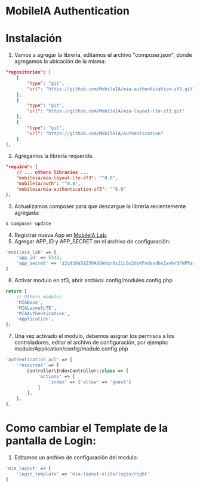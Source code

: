 # MobileIA Authentication

# Instalación

1. Vamos a agregar la libreria, editamos el archivo "composer.json", donde agregamos la ubicación de la misma:
```json
"repositories": [
    {
        "type": "git",
        "url": "https://github.com/MobileIA/mia-authentication-zf3.git"
    },
    {
        "type": "git",
        "url": "https://github.com/MobileIA/mia-layout-lte-zf3.git"
    },
    {
        "type": "git",
        "url": "https://github.com/MobileIA/authentication"
    }
],
```
2. Agregamos la librería requerida:
```json
"require": {
    // ... others libraries ...
    "mobileia/mia-layout-lte-zf3": "^0.0",
    "mobileia/auth": "^0.0",
    "mobileia/mia-authentication-zf3": "^0.0"
},
```
3. Actualizamos composer para que descargue la libreria recientemente agregada:
```bash
$ composer update
```
4. Registrar nueva App en [MobileIA Lab](http://lab.mobileia.com).
5. Agregar APP_ID y APP_SECRET en el archivo de configuración:
```php
'mobileia_lab' => [
    'app_id' => 5343,
    'app_secret' => '$2y$10aS$I5OAGUWxqrdsJ1LGs2dsKFodssdbu1avhr5FNPRsal.aZWBossp933r9NFPzu'
]
```
6. Activar modulo en zf3, abrir archivo: config/modules.config.php
```php
return [
    // Others modules
    'MIABase',
    'MIALayoutLTE',
    'MIAAuthentication',
    'Application',
];
```
7. Una vez activado el modulo, debemos asignar los permisos a los controladores, editar el archivo de configuración, por ejemplo: module/Application/config/module.config.php
```php
'authentication_acl' => [
    'resources' => [
        Controller\IndexController::class => [
            'actions' => [
                'index' => ['allow' => 'guest']
            ]
        ],
    ],
],
```

# Como cambiar el Template de la pantalla de Login:
1. Editamos un archivo de configuración del modulo:
```php
'mia_layout' => [
    'login_template' => 'mia-layout-elite/login/right'
]
```
